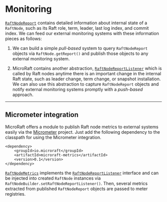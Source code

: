 
# Monitoring

<a
href="https://github.com/MicroRaft/MicroRaft/blob/master/microraft/src/main/java/io/microraft/report/RaftNodeReport.java"
target="_blank">`RaftNodeReport`</a> contains detailed information about
internal state of a `RaftNode`, such as its Raft role, term, leader, last log
index, and commit index. We can feed our external monitoring systems with these
information pieces as follows:  

1. We can build a simple _pull-based_ system to query `RaftNodeReport` objects
   via `RaftNode.getReport()` and publish those objects to any external
   monitoring system.

2. MicroRaft contains another abstraction, <a
   href="https://github.com/MicroRaft/MicroRaft/blob/master/microraft/src/main/java/io/microraft/report/RaftNodeReportListener.java"
   target="_blank">`RaftNodeReportListener`</a> which is called by Raft nodes
   anytime there is an important change in the internal Raft state, such as
   leader change, term change, or snapshot installation. We can also use this
   abstraction to capture `RaftNodeReport` objects and notify external
   monitoring systems promptly with a _push-based_ approach.

-----

## Micrometer integration

MicroRaft offers a module to publish Raft node metrics to external systems
easily via the <a href="https://micrometer.io/" target="_blank">Micrometer</a>
project. Just add the following dependency to the classpath for using the
Micrometer integration.

~~~~{.xml}
<dependency>
	<groupId>io.microraft</groupId>
	<artifactId>microraft-metrics</artifactId>
	<version>0.1</version>
</dependency>
~~~~

<a
href="https://github.com/MicroRaft/MicroRaft/blob/master/microraft-metrics/src/main/java/io/microraft/metrics/RaftNodeMetrics.java"
target="_blank">`RaftNodeMetrics`</a> implements the <a
href="https://github.com/MicroRaft/MicroRaft/blob/master/microraft/src/main/java/io/microraft/report/RaftNodeReportListener.java"
target="_blank">`RaftNodeReportListener`</a> interface and can be injected into
created `RaftNode` instances via `RaftNodeBuilder.setRaftNodeReportListener()`.
Then, several metrics extracted from published `RaftNodeReport` objects are
passed to meter registries.
